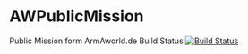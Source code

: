 # AWPublicMission
Public Mission form ArmAworld.de
Build Status [![Build Status](https://travis-ci.org/jokoho48/AWPublicMission.svg?branch=DCGAW)](https://travis-ci.org/jokoho48/AWPublicMission)

